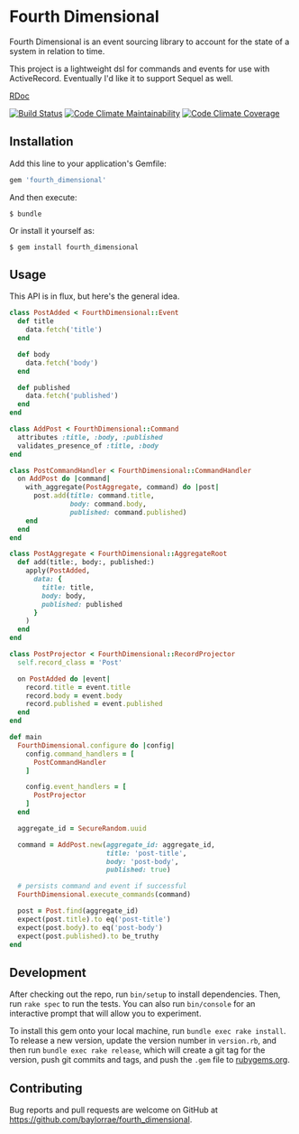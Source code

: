 # Fourth Dimensional

Fourth Dimensional is an event sourcing library to account for the state of a
system in relation to time.

This project is a lightweight dsl for commands and events for use with
ActiveRecord. Eventually I'd like it to support Sequel as well.

[RDoc][rdoc_url]

[![Build Status]][travis_status] [![Code Climate Maintainability]][maintainability_status] [![Code Climate Coverage]][coverage_status]

## Installation

Add this line to your application's Gemfile:

```ruby
gem 'fourth_dimensional'
```

And then execute:

    $ bundle

Or install it yourself as:

    $ gem install fourth_dimensional

## Usage

This API is in flux, but here's the general idea.

```ruby
class PostAdded < FourthDimensional::Event
  def title
    data.fetch('title')
  end

  def body
    data.fetch('body')
  end

  def published
    data.fetch('published')
  end
end

class AddPost < FourthDimensional::Command
  attributes :title, :body, :published
  validates_presence_of :title, :body
end

class PostCommandHandler < FourthDimensional::CommandHandler
  on AddPost do |command|
    with_aggregate(PostAggregate, command) do |post|
      post.add(title: command.title,
               body: command.body,
               published: command.published)
    end
  end
end

class PostAggregate < FourthDimensional::AggregateRoot
  def add(title:, body:, published:)
    apply(PostAdded,
      data: {
        title: title,
        body: body,
        published: published
      }
    )
  end
end

class PostProjector < FourthDimensional::RecordProjector
  self.record_class = 'Post'

  on PostAdded do |event|
    record.title = event.title
    record.body = event.body
    record.published = event.published
  end
end

def main
  FourthDimensional.configure do |config|
    config.command_handlers = [
      PostCommandHandler
    ]

    config.event_handlers = [
      PostProjector
    ]
  end

  aggregate_id = SecureRandom.uuid

  command = AddPost.new(aggregate_id: aggregate_id,
                        title: 'post-title',
                        body: 'post-body',
                        published: true)

  # persists command and event if successful
  FourthDimensional.execute_commands(command)

  post = Post.find(aggregate_id)
  expect(post.title).to eq('post-title')
  expect(post.body).to eq('post-body')
  expect(post.published).to be_truthy
end
```

## Development

After checking out the repo, run `bin/setup` to install dependencies. Then, run `rake spec` to run the tests. You can also run `bin/console` for an interactive prompt that will allow you to experiment.

To install this gem onto your local machine, run `bundle exec rake install`. To release a new version, update the version number in `version.rb`, and then run `bundle exec rake release`, which will create a git tag for the version, push git commits and tags, and push the `.gem` file to [rubygems.org](https://rubygems.org).

## Contributing

Bug reports and pull requests are welcome on GitHub at https://github.com/baylorrae/fourth_dimensional.

[rdoc_url]: https://baylorrae.com/fourth_dimensional

[Build Status]: https://travis-ci.org/BaylorRae/fourth_dimensional.svg?branch=master
[travis_status]: https://travis-ci.org/BaylorRae/fourth_dimensional

[Code Climate Maintainability]: https://img.shields.io/codeclimate/maintainability/BaylorRae/fourth_dimensional.svg
[maintainability_status]: https://codeclimate.com/github/BaylorRae/fourth_dimensional/progress/maintainability

[Code Climate Coverage]: https://img.shields.io/codeclimate/coverage/BaylorRae/fourth_dimensional.svg
[coverage_status]: https://codeclimate.com/github/BaylorRae/fourth_dimensional/progress/coverage
